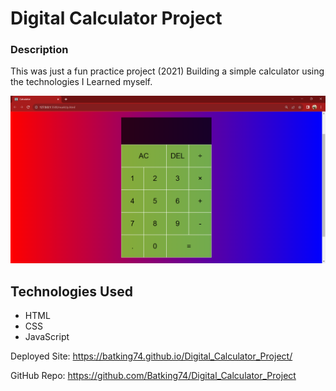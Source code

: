 # Digital Calculator Project

### Description
This was just a fun practice project (2021)
Building a simple calculator using the technologies I Learned myself.

![Image of Naz's Calculator Project](./Calculator_project.png)





## Technologies Used
- HTML
- CSS
- JavaScript



Deployed Site: https://batking74.github.io/Digital_Calculator_Project/

GitHub Repo: https://github.com/Batking74/Digital_Calculator_Project